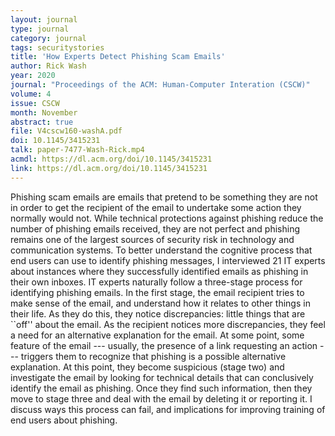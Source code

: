 ```yaml
---
layout: journal
type: journal
category: journal
tags: securitystories
title: 'How Experts Detect Phishing Scam Emails'
author: Rick Wash 
year: 2020
journal: "Proceedings of the ACM: Human-Computer Interation (CSCW)"
volume: 4
issue: CSCW
month: November
abstract: true
file: V4cscw160-washA.pdf
doi: 10.1145/3415231
talk: paper-7477-Wash-Rick.mp4
acmdl: https://dl.acm.org/doi/10.1145/3415231
link: https://dl.acm.org/doi/10.1145/3415231
---
```


<!-- 
file: ""
acmdl: 
doi: 
osf: 
file:
link:
 -->

Phishing scam emails are emails that pretend to be something they are not in order to get the recipient of the email to
undertake some action they normally would not.  While technical protections against phishing reduce the number of
phishing emails received, they are not perfect and phishing remains one of the largest sources of security risk in
technology and communication systems.  To better understand the cognitive process that end users can use to identify
phishing messages, I interviewed 21 IT experts about instances where they successfully identified emails as phishing in
their own inboxes.  IT experts naturally follow a three-stage process for identifying phishing emails. In the first
stage, the email recipient tries to make sense of the email, and understand how it relates to other things in their
life.  As they do this, they notice discrepancies: little things that are ``off'' about the email. As the recipient
notices more discrepancies, they feel a need for an alternative explanation for the email.  At some point, some feature
of the email --- usually, the presence of a link requesting an action --- triggers them to recognize that phishing is a
possible alternative explanation. At this point, they become suspicious (stage two) and investigate the email by looking
for technical details that can conclusively identify the email as phishing.  Once they find such information, then they
move to stage three and deal with the email by deleting it or reporting it.  I discuss ways this process can fail, and
implications for improving training of end users about phishing.
